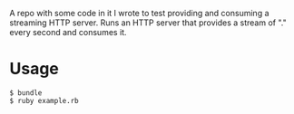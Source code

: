 A repo with some code in it I wrote to test providing and consuming a streaming HTTP server. Runs an HTTP server that provides a stream of "." every second and consumes it.

# Usage

    $ bundle
    $ ruby example.rb
